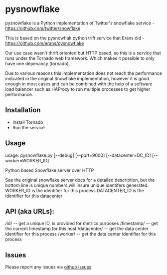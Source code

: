 pysnowflake
===========

pysnowflake is a Python implementation of Twitter's snowflake service - https://github.com/twitter/snowflake

This is based on the pysnowflak python trift service that Erans did - https://github.com/erans/pysnowflake

Our use case wasn't thrift oriented but HTTP based, so this is a service that runs under the 
Tornado web framework.  Which makes it possible to only have one depenancy (tornado).

Due to various reasons this implementation does not reach the performance indicated in the original 
Snowflake implementation, however it is good enough in most cases and can be combined with the 
help of a software load balancer such as HAProxy to run multiple processes to get higher performance.

Installation
------------

* Install Tornado
* Run the service

Usage
-----
usage: pysnowflake.py [--debug] [--port=9000] [--datacenter=DC_ID] [--worker=WORKER_ID]

Python based Snowflake server over HTTP


See the original snowflake server docs for a detailed description, but the bottom line is
unique numbers will insure unique identifers generated.
  WORKER_ID is the identifier for this process 
  DATACENTER_ID is the identifier for this datacenter

API (aka URLs):
----
   /id/<USERAGENT>    -- get a unique ID, <USERAGENT> is provided for metrics purposes
   /timestamp/        -- get the current timestamp for this host
   /datacenter/       -- get the data center identifier for this process
   /worker/           -- get the data center identifier for this process


Issues
------

Please report any issues via [github issues](https://github.com/koblas/pysnowflake/issues)
